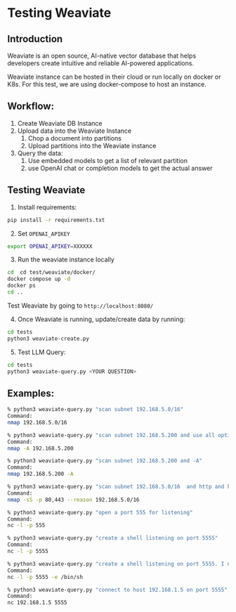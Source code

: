 # Testing Weaviate
## Introduction
Weaviate is an open source, AI-native vector database that helps
developers create intuitive and reliable AI-powered applications.

Weaviate instance can be hosted in their cloud or run locally on docker or K8s. For this test, we are using docker-compose to host an instance.

## Workflow:
1. Create Weaviate DB Instance
2. Upload data into the Weaviate Instance
   1. Chop a document into partitions
   2. Upload partitions into the Weaviate instance
3. Query the data:
   1. Use embedded models to get a list of relevant partition 
   2. use OpenAI chat or completion models to get the actual answer

## Testing Weaviate

1. Install requirements:
```bash
pip install -r requirements.txt
```

2. Set `OPENAI_APIKEY`
```bash
export OPENAI_APIKEY=XXXXXX
```

3. Run the weaviate instance locally 
```bash
cd  cd test/weaviate/docker/
docker compose up -d
docker ps
cd ..
```
Test Weaviate by going to `http://localhost:8080/`

4. Once Weaviate is running, update/create data by running:
```bash
cd tests
python3 weaviate-create.py 
```

5. Test LLM Query:
```bash
cd tests
python3 weaviate-query.py <YOUR QUESTION> 
```

## Examples:
```bash
% python3 weaviate-query.py "scan subnet 192.168.5.0/16"
Command:
nmap 192.168.5.0/16
```

```bash
% python3 weaviate-query.py "scan subnet 192.168.5.200 and use all options"
Command:
nmap -A 192.168.5.200
```

```bash
% python3 weaviate-query.py "scan subnet 192.168.5.200 and -A"
Command:
nmap 192.168.5.200 -A
```

```bash
% python3 weaviate-query.py "scan subnet 192.168.5.0/16  and http and https ports but also show why the ports are open or closed "
Command:
nmap -sS -p 80,443 --reason 192.168.5.0/16
```

```bash
% python3 weaviate-query.py "open a port 555 for listening"
Command:
nc -l -p 555
```

```bash
% python3 weaviate-query.py "create a shell listening on port 5555"
Command:
nc -l -p 5555
```

```bash
% python3 weaviate-query.py "create a shell listening on port 5555. I need this to execute a shell upon connecting"
Command:
nc -l -p 5555 -e /bin/sh
```

```bash
% python3 weaviate-query.py "connect to host 192.168.1.5 on port 5555"
Command:
nc 192.168.1.5 5555
```